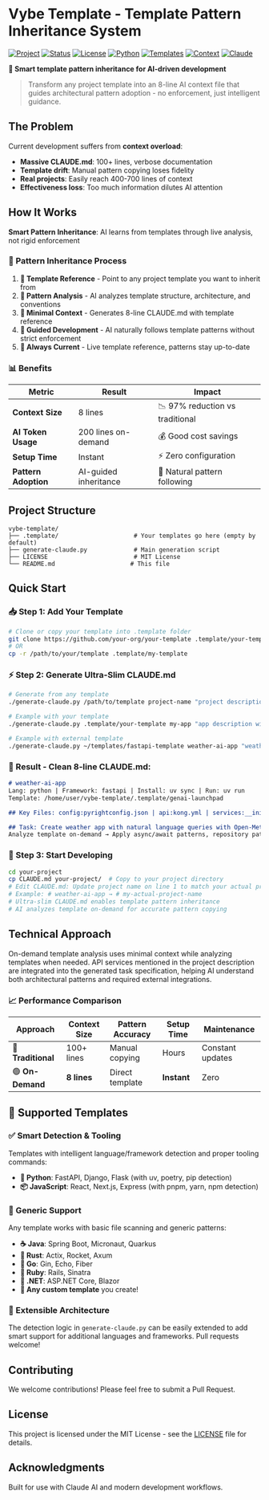 # Vybe Template - Template Pattern Inheritance System

[![Project](https://img.shields.io/badge/Project-Vybe%20Template-blue)](https://github.com/yourusername/vybe-template)
[![Status](https://img.shields.io/badge/Status-Production-success)](https://github.com/yourusername/vybe-template)
[![License](https://img.shields.io/badge/License-MIT-green)](./LICENSE)
[![Python](https://img.shields.io/badge/Python-3.6+-blue)](https://www.python.org/)
[![Templates](https://img.shields.io/badge/Templates-Any%20Framework-purple)](#supported-templates)
[![Context](https://img.shields.io/badge/Context-8%20Lines-brightgreen)](#how-it-works)
[![Claude](https://img.shields.io/badge/Claude-AI%20Ready-orange)](https://claude.ai)

**🧬 Smart template pattern inheritance for AI-driven development**

> Transform any project template into an 8-line AI context file that guides architectural pattern adoption - no enforcement, just intelligent guidance.

## The Problem

Current development suffers from **context overload**:
- **Massive CLAUDE.md**: 100+ lines, verbose documentation
- **Template drift**: Manual pattern copying loses fidelity
- **Real projects**: Easily reach 400-700 lines of context
- **Effectiveness loss**: Too much information dilutes AI attention

## How It Works

**Smart Pattern Inheritance**: AI learns from templates through live analysis, not rigid enforcement

### 🎯 Pattern Inheritance Process
1. **📁 Template Reference** - Point to any project template you want to inherit from
2. **🧬 Pattern Analysis** - AI analyzes template structure, architecture, and conventions
3. **📝 Minimal Context** - Generates 8-line CLAUDE.md with template reference
4. **🤖 Guided Development** - AI naturally follows template patterns without strict enforcement
5. **🔄 Always Current** - Live template reference, patterns stay up-to-date

### 📊 Benefits

| Metric | Result | Impact |
|--------|--------|--------|
| **Context Size** | 8 lines | 📉 97% reduction vs traditional |
| **AI Token Usage** | 200 lines on-demand | 💰 Good cost savings |
| **Setup Time** | Instant | ⚡ Zero configuration |
| **Pattern Adoption** | AI-guided inheritance | 🎯 Natural pattern following |

## Project Structure

```
vybe-template/
├── .template/                     # Your templates go here (empty by default)
├── generate-claude.py             # Main generation script
├── LICENSE                        # MIT License
└── README.md                     # This file
```

## Quick Start

### 📥 Step 1: Add Your Template

```bash
# Clone or copy your template into .template folder
git clone https://github.com/your-org/your-template .template/your-template
# OR
cp -r /path/to/your/template .template/my-template
```

### ⚡ Step 2: Generate Ultra-Slim CLAUDE.md
```bash
# Generate from any template
./generate-claude.py /path/to/template project-name "project description [with API services]"

# Example with your template
./generate-claude.py .template/your-template my-app "app description with API services needed"

# Example with external template
./generate-claude.py ~/templates/fastapi-template weather-ai-app "weather app with Open-Meteo and OpenAI services"
```

### 📄 Result - Clean 8-line CLAUDE.md:
```markdown
# weather-ai-app
Lang: python | Framework: fastapi | Install: uv sync | Run: uv run
Template: /home/user/vybe-template/.template/genai-launchpad

## Key Files: config:pyrightconfig.json | api:kong.yml | services:__init__.py | database:pooler.sql

## Task: Create weather app with natural language queries with Open-Meteo and OpenAI services using template patterns
Analyze template on-demand → Apply async/await patterns, repository patterns → Maintain consistency
```

### 🎨 Step 3: Start Developing
```bash
cd your-project
cp CLAUDE.md your-project/  # Copy to your project directory
# Edit CLAUDE.md: Update project name on line 1 to match your actual project
# Example: # weather-ai-app → # my-actual-project-name
# Ultra-slim CLAUDE.md enables template pattern inheritance
# AI analyzes template on-demand for accurate pattern copying
```

## Technical Approach

On-demand template analysis uses minimal context while analyzing templates when needed. API services mentioned in the project description are integrated into the generated task specification, helping AI understand both architectural patterns and required external integrations.

### 📈 Performance Comparison

| Approach | Context Size | Pattern Accuracy | Setup Time | Maintenance |
|----------|--------------|------------------|------------|-------------|
| 🔴 **Traditional** | 100+ lines | Manual copying | Hours | Constant updates |
| 🟢 **On-Demand** | **8 lines** | Direct template | **Instant** | Zero |

## 🎯 Supported Templates

### ✅ Smart Detection & Tooling
Templates with intelligent language/framework detection and proper tooling commands:

- **🐍 Python**: FastAPI, Django, Flask (with uv, poetry, pip detection)
- **📦 JavaScript**: React, Next.js, Express (with pnpm, yarn, npm detection)

### 🔧 Generic Support
Any template works with basic file scanning and generic patterns:

- **☕ Java**: Spring Boot, Micronaut, Quarkus
- **🦀 Rust**: Actix, Rocket, Axum  
- **🐹 Go**: Gin, Echo, Fiber
- **💎 Ruby**: Rails, Sinatra
- **🔷 .NET**: ASP.NET Core, Blazor
- **🎯 Any custom template** you create!

### 🚀 Extensible Architecture
The detection logic in `generate-claude.py` can be easily extended to add smart support for additional languages and frameworks. Pull requests welcome!

## Contributing

We welcome contributions! Please feel free to submit a Pull Request.

## License

This project is licensed under the MIT License - see the [LICENSE](LICENSE) file for details.

## Acknowledgments

Built for use with Claude AI and modern development workflows.
